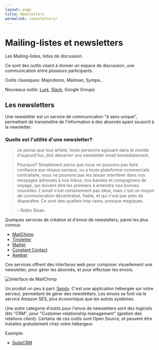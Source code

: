 ```yaml
---
layout: page
title: Newsletters
permalink: /newsletters/
---
```


# Mailing-listes et newsletters

Les Mailing-listes, listes de discussion

Ce sont des outils visant à donner un espace de discussion, une communication entre plusieurs participants.

Outils classiques: Majordomo, Mailman, Sympa...

Nouveaux outils: [Lurk](http://lurk.org/), [Slack](https://slack.com), Google Groups

## Les newsletters

Une newsletter est un service de communication "à sens unique", permettant de transmettre de l'information à des abonnés ayant souscrit à la newsletter.

### Quelle est l'utilité d'une newsletter? 

> Je pense que tout artiste, toute personne agissant dans le monde d'aujourd'hui, doit démarrer une newsletter email immédiatement.

> Pourquoi? Simplement parce que nous ne pouvons pas faire confiance aux résaux sociaux, ou a toute plateforme commerciale centralisée, nous ne pouvons pas les laisser interférer dans nos messages adressés à nos tribus, nos bandes et compagnons de voyage, qui doivent être les premiers à entendre nos bonnes nouvelles. L'email n'est certainement pas idéal, mais c'est un moyen de communication décentralisé, fiable, et qui n'est pas près de disparaître. Ce sont des qualités trop rares, presque magiques. 

> – Robin Sloan. 

Quelques services de création et d'envoi de newsletters, parmi les plus connus: 

* [MailChimp](https://mailchimp.com/)
* [Tinyletter](https://tinyletter.com/)
* [Mailjet](https://www.mailjet.com/)
* [Constant Contact](https://www.constantcontact.com/)
* [Aweber](https://www.aweber.com/)

Ces services offrent des interfaces web pour composer visuellement une newsletter, pour gérer les abonnés, et pour effectuer les envois.

![Interface de MailChimp](/cours-divers/img/mailchimp-interface.png)

Un produit un peu à part: [Sendy](https://sendy.co/). C'est une application hébergée sur votre serveur, permettant de gérer des newsletters. Les envois se font via le service Amazon SES, plus économique que les autres systèmes.

Une autre catégorie d'outils pour l'envoi de newsletters sont des logiciels dits "CRM", pour "Customer-relationship management" (gestion des relations client). Certains de ces outils sont Open Source, et peuvent être installés gratuitement chez votre hébergeur.

Exemple:
- [SuiteCRM](https://suitecrm.com/solutions/role/marketing/)
